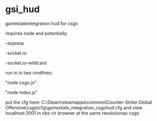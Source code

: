 # gsi_hud
gamestateintegration hud for csgo

requires node and potentially:

  -express

  -socket.io

  -socket.io-wildcard
  
run in in two cmdlines:

  "node csgo.js"

  "node index.js"
  
put the cfg here: C:\Steam\steamapps\common\Counter-Strike Global Offensive\csgo\cfg\gamestate_integration_csgohud.cfg
and view localhost:3001 in obs clr browser at the same resolutionas csgo
